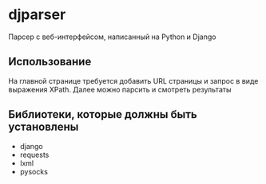 # djparser
Парсер с веб-интерфейсом, написанный на Python и Django
## Использование
На главной странице требуется добавить URL страницы и запрос в виде выражения XPath. Далее можно парсить и смотреть результаты
## Библиотеки, которые должны быть установлены
+ django
+ requests
+ lxml
+ pysocks

